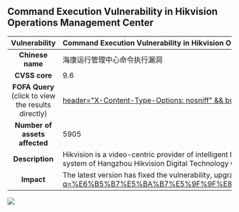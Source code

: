 ## Command Execution Vulnerability in Hikvision Operations Management Center

|   **Vulnerability**  | **Command Execution Vulnerability in Hikvision Operations Management Center**  |
| :----:   | :-----|
| **Chinese name**  | 海康运行管理中心命令执行漏洞 |
| **CVSS core**  | 9.6 |
| **FOFA Query**  (click to view the results directly)| [header="X-Content-Type-Options: nosniff" && body="\<h1>Welcome to OpenResty!\</h1>" && header="X-Xss-Protection: 1; mode=block"](https://en.fofa.info/result?qbase64=aGVhZGVyPSJYLUNvbnRlbnQtVHlwZS1PcHRpb25zOiBub3NuaWZmIiAmJiBib2R5PSI8aDE%2BV2VsY29tZSB0byBPcGVuUmVzdHkhPC9oMT4iICYmIGhlYWRlcj0iWC1Yc3MtUHJvdGVjdGlvbjogMTsgbW9kZT1ibG9jayI%3D) |
| **Number of assets affected**  | 5905 |
| **Description**  | Hikvision is a video-centric provider of intelligent IoT solutions and big data services. A command execution vulnerability exists in the operation and management center system of Hangzhou Hikvision Digital Technology Co. An attacker could use the vulnerability to gain server privileges. |
| **Impact** | The latest version has fixed the vulnerability, upgrade the system version to the latest version :https://www.hikvision.com/cn/19th-asian-games/isecure-center/?q=%E6%B5%B7%E5%BA%B7%E5%9F%9F%E8%A7%81%E7%BB%BC%E5%90%88%E5%AE%89%E9%98%B2%E7%AE%A1%E7%90%86%E5%B9%B3%E5%8F%B0 |

![](https://s3.bmp.ovh/imgs/2023/07/21/9e8983187d4816a8.gif)

